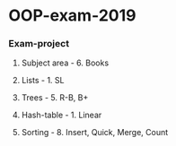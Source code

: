 # OOP-exam-2019
### Exam-project

1. Subject area - 6. Books 

2. Lists - 1. SL

3. Trees - 5. R-B, B+

4. Hash-table - 1. Linear

5. Sorting - 8. Insert, Quick, Merge, Count
